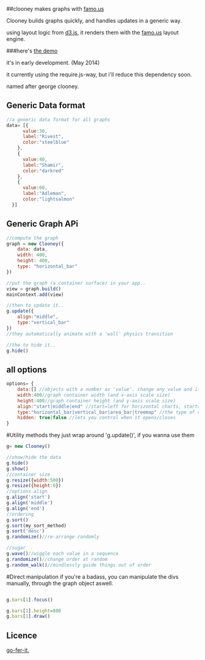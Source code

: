 
##clooney makes graphs with [famo.us](http://famo.us)

Clooney builds graphs quickly, and handles updates in a generic way.

using layout logic from [d3.js](http://d3js.org), it renders them with the [famo.us](http://famo.us) layout engine.

###here's [the demo](http://cdn.rawgit.com/spencermountain/clooney/master/build/index.html)

it's in early development. (May 2014)

it currently using the require.js-way, but i'll reduce this dependency soon.

named after george clooney.

## Generic Data format
```javascript
//a generic data format for all graphs
data= [{
	  value:30,
	  label:"Rivest",
	  color:"steelblue"
	},
	{
	  value:40,
	  label:"Shamir",
	  color:"darkred"
	},
	{
	  value:60,
	  label:"Adleman",
	  color:"lightsalmon"
  }]
```
## Generic Graph APi
```javascript
//compute the graph
graph = new Clooney({
	data: data,
	width: 400,
	height: 400,
	type: "horizontal_bar"
})

//put the graph (a container surface) in your app..
view = graph.build()
mainContext.add(view)

//then to update it..
g.update({
	align:"middle",
	type:"vertical_bar"
})
//they automatically animate with a 'wall' physics transition

//the to hide it..
g.hide()
```

## all options
```javascript
options= {
	data:[] //objects with a number as 'value'. change any value and it updates intellegently
	width:400//graph container width (and x-axis scale size)
	height:400//graph container height (and y-axis scale size)
	align:"start|middle|end" //start=left for horizontal charts, start=bottom for vertical charts
	type:"horizontal_bar|vertical_bar|area_bar|treemap" //the type of chart
	hidden: true|false //lets you control when it opens/closes
}
```

#Utility methods
they just wrap around 'g.update()', if you wanna use them
```javascript
g= new Clooney()

//show/hide the data
g.hide()
g.show()
//container size
g.resize({width:500})
g.resize({height:0})
//options.align
g.align('start')
g.align('middle')
g.align('end')
//ordering
g.sort()
g.sort(my_sort_method)
g.sort('desc')
g.randomize()//re-arrange randomly

//sugar
g.wave()//wiggle each value in a sequence
g.randomize()//change order at random
g.random_walk()//mindlessly guide things out of order
```

#Direct manipulation
if you're a badass, you can manipulate the divs manually, through the graph object aswell.
```javascript

g.bars[1].focus()

g.bars[1].height=800
g.bars[1].draw()
```

## Licence
[go-fer-it.](http://www.wtfpl.net/txt/copying/)
